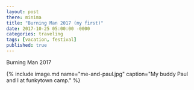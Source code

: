 ```yaml
---
layout: post
there: minima
title: "Burning Man 2017 (my first)"
date: 2017-10-25 05:00:00 -0000
categories: traveling
tags: [vacation, festival]
published: true
---
```



Burning Man 2017

{% include image.md name="me-and-paul.jpg" caption="My buddy Paul and I at funkytown camp." %}
